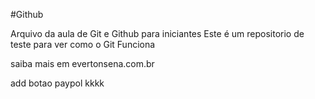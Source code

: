 #Github

Arquivo da aula de Git e Github para iniciantes
Este é um repositorio de teste para ver como o Git Funciona

saiba mais em evertonsena.com.br 

add botao paypol kkkk 

